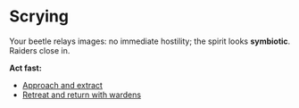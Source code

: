 # Scrying

Your beetle relays images: no immediate hostility; the spirit looks **symbiotic**. Raiders close in.

**Act fast:**
- [Approach and extract](./stabilize-dock.md)
- [Retreat and return with wardens](./call-backup.md)

